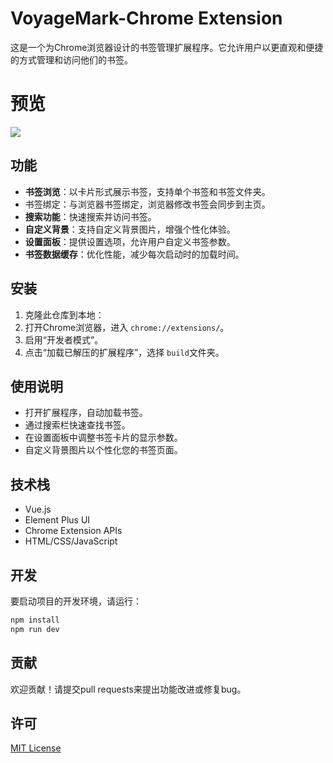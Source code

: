 # VoyageMark-Chrome Extension

这是一个为Chrome浏览器设计的书签管理扩展程序。它允许用户以更直观和便捷的方式管理和访问他们的书签。

# 预览

![](https://fengzi3364.oss-cn-shanghai.aliyuncs.com/img/202312281422435.png)

## 功能

- **书签浏览**：以卡片形式展示书签，支持单个书签和书签文件夹。
- 书签绑定：与浏览器书签绑定，浏览器修改书签会同步到主页。
- **搜索功能**：快速搜索并访问书签。
- **自定义背景**：支持自定义背景图片，增强个性化体验。
- **设置面板**：提供设置选项，允许用户自定义书签参数。
- **书签数据缓存**：优化性能，减少每次启动时的加载时间。

## 安装

1. 克隆此仓库到本地：
2. 打开Chrome浏览器，进入 `chrome://extensions/`。
3. 启用“开发者模式”。
4. 点击“加载已解压的扩展程序”，选择 `build`文件夹。

## 使用说明

- 打开扩展程序，自动加载书签。
- 通过搜索栏快速查找书签。
- 在设置面板中调整书签卡片的显示参数。
- 自定义背景图片以个性化您的书签页面。

## 技术栈

- Vue.js
- Element Plus UI
- Chrome Extension APIs
- HTML/CSS/JavaScript

## 开发

要启动项目的开发环境，请运行：

```bash
npm install
npm run dev 
```

## 贡献

欢迎贡献！请提交pull requests来提出功能改进或修复bug。

## 许可

[MIT License](LICENSE)
